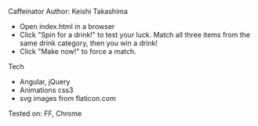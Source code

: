 Caffeinator
Author: Keishi Takashima

* Open index.html in a browser
* Click "Spin for a drink!" to test your luck. Match all three items from the same drink category, then you win a drink!
* Click "Make now!" to force a match.

Tech
* Angular, jQuery
* Animations css3
* svg images from flaticon.com

Tested on:
FF, Chrome